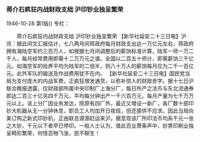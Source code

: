 ### 蒋介石疯狂内战财政支绌  沪印钞业独呈繁荣

1946-10-28
第1版()
专栏：

　　蒋介石疯狂内战财政支绌
    沪印钞业独呈繁荣
    【新华社延安二十三日电】沪讯：据此间文汇报估计，七八两月间蒋政府每月财政支出达一万亿元左右，蒋政府拥有海陆空军约三百万人，如根据七月间调整后的薪饷标准计算，陆军一师一万二千人，每月经常费用即需十二万万元之谱。全国以二百五十师计，即需薪饷三千亿元。如海空军的给养平均为陆军的二倍半，则八十万人的薪饷每月应为二千一百亿元。此外军队的输送及作战费用犹不在内。
    【新华社延安二十三日电】国民党当局为支付庞大的内战军费，正疯狂增发通货，以弥补惊人的财政赤字。据十七日沪联合晚报透露，仅财政部所属中央印制厂上海分厂，每日所产之法币与东北流通券即达二百三十亿另四千万元，平均每分钟出产一千六百万元，每月产量为七千万万元以上。该上分厂因业务发达，除原有四厂外，最近又增设一新厂，各厂数十部印钞大机器从无一分钟休息，职员工人均加开日夜班，但还感供不应求。因此当局向美订购之新式印钞机，正由联总源源赶运来沪。据息现该厂所印法币均系千元一张之大钞，千元以下者早已停印。一般人士认为，值此百业萧条声中，钞票印刷业独呈畸形繁荣，何怪百物飞涨，民不聊生！

